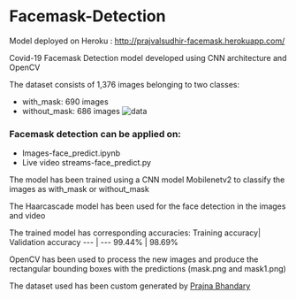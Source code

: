 # Facemask-Detection
Model deployed on Heroku : http://prajvalsudhir-facemask.herokuapp.com/

Covid-19 Facemask Detection model developed using CNN architecture and OpenCV

The dataset consists of 1,376 images belonging to two classes:
* with_mask: 690 images
* without_mask: 686 images
![data](https://www.pyimagesearch.com/wp-content/uploads/2020/04/face_mask_detection_dataset.jpg)

### Facemask detection can be applied on:
* Images-face_predict.ipynb
* Live video streams-face_predict.py

The model has been trained using a CNN model Mobilenetv2 to classify the images as with_mask or without_mask

The Haarcascade model has been used for the face detection in the images and video

The trained model has corresponding accuracies:
Training accuracy| Validation accuracy
--- | --- 
99.44% | 98.69% 

OpenCV has been used to process the new images and produce the rectangular bounding boxes with the predictions
(mask.png and mask1.png)

The dataset used has been custom generated by [Prajna Bhandary](https://www.linkedin.com/feed/update/urn%3Ali%3Aactivity%3A6655711815361761280/)
